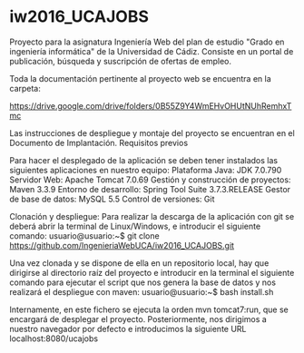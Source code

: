 # iw2016_UCAJOBS
Proyecto para la asignatura Ingeniería Web del plan de estudio "Grado en ingeniería informática" de la Universidad de Cádiz.
Consiste en un portal de publicación, búsqueda y suscripción de ofertas de empleo.

Toda la documentación pertinente al proyecto web se encuentra en la carpeta:

https://drive.google.com/drive/folders/0B55Z9Y4WmEHvOHUtNUhRemhxTmc

Las instrucciones de despliegue y montaje del proyecto se encuentran en el Documento de Implantación.
Requisitos previos

Para hacer el desplegado de la aplicación se deben tener instalados las siguientes aplicaciones en nuestro equipo:
Plataforma Java: JDK 7.0.790
Servidor Web: Apache Tomcat 7.0.69
Gestión y construcción de proyectos: Maven 3.3.9
Entorno de desarrollo: Spring Tool Suite 3.7.3.RELEASE
Gestor de base de datos: MySQL 5.5
Control de versiones: Git

Clonación y despliegue:
Para realizar la descarga de la aplicación con git se deberá abrir la terminal de Linux/Windows, e introducir el siguiente comando:
  usuario@usuario:~$  git clone https://github.com/IngenieriaWebUCA/iw2016_UCAJOBS.git

Una vez clonada y se dispone de ella en un repositorio local, hay que dirigirse al directorio raíz del proyecto e introducir en la terminal el siguiente comando para ejecutar el script que nos genera la base de datos y nos realizará el despliegue con maven:
  usuario@usuario:~$  bash install.sh

Internamente, en este fichero se ejecuta la orden mvn tomcat7:run, que se encargará de desplegar el proyecto.
Posteriormente, nos dirigimos a nuestro navegador por defecto e introducimos la siguiente URL
  localhost:8080/ucajobs

